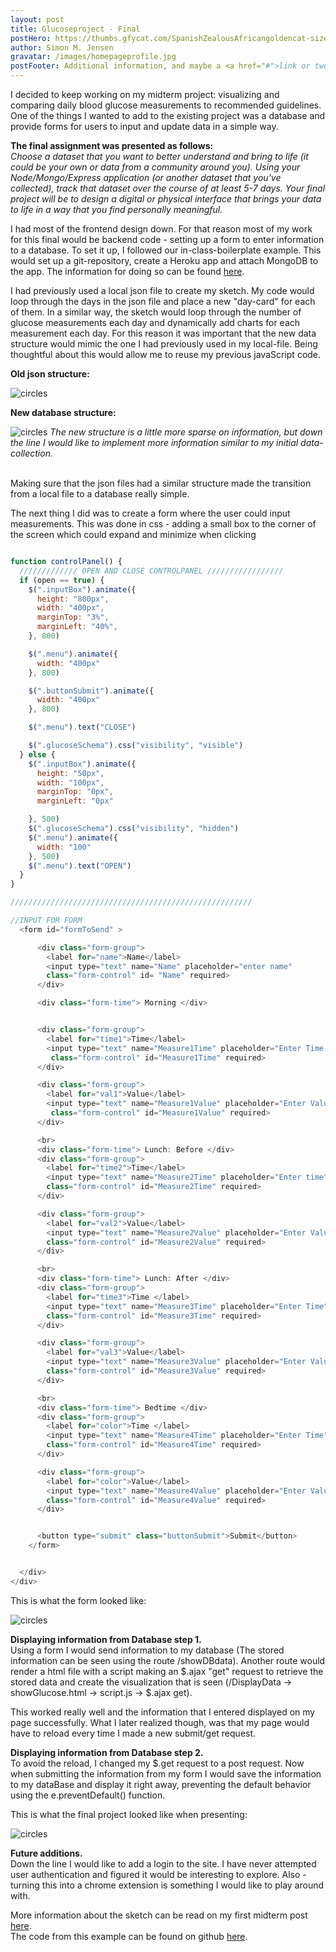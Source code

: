 ```yaml
---
layout: post
title: Glucoseproject - Final
postHero: https://thumbs.gfycat.com/SpanishZealousAfricangoldencat-size_restricted.gif
author: Simon M. Jensen
gravatar: /images/homepageprofile.jpg
postFooter: Additional information, and maybe a <a href="#">link or two</a>
---
```

I decided to keep working on my midterm project: visualizing
and comparing daily blood glucose measurements to recommended guidelines. One of the things I wanted to add to the existing project was a database and provide forms for users to input and update data in a simple way.

<strong> The final assignment was presented as follows: </strong> <br>
<em>Choose a dataset that you want to better understand and bring to life (it could be your own or data from a community around you). Using your Node/Mongo/Express application (or another dataset that you've collected), track that dataset over the course of at least 5-7 days. Your final project will be to design a digital or physical interface that brings your data to life in a way that you find personally meaningful. </em>

I had most of the frontend design down. For that reason most of my work for this final would be backend code - setting up a form to enter information to a database. To set it up, I followed our in-class-boilerplate example. This would set up a git-repository, create a Heroku app and attach MongoDB to the app. The information for doing so can be found [here](https://github.com/simonmarqvard/APIofYouDatabase).

I had previously used a local json file to create my sketch. My code would loop through the days in the json file and place a new "day-card" for each of them. In a similar way, the sketch would loop through the number of glucose measurements each day and dynamically add charts for each measurement each day. For this reason it was important that the new data structure would mimic the one I had previously used in my local-file. Being thoughtful about this would allow me to reuse my previous javaScript code.

<strong> Old json structure: </strong>

<div class="aroundImage">
<img src="/blog_assets/2018-05-03/json1.png"
     alt="circles">
</div>

<strong> New database structure: </strong>    

<div class="aroundImage">
<img src="/blog_assets/2018-05-03/newstructure.png"
     alt="circles">
     <span> <em> The new structure is a little more sparse on information, but down the
     line I would like to implement more information similar to my initial data-collection. </em> </span>
</div>

<br>

Making sure that the json files had a similar structure made the transition from
a local file to a database really simple.

The next thing I did was to create a form where the user could input measurements.
This was done in css - adding a small box to the corner of the screen which could expand and
minimize when clicking

```javascript

function controlPanel() {
  ///////////// OPEN AND CLOSE CONTROLPANEL /////////////////
  if (open == true) {
    $(".inputBox").animate({
      height: "800px",
      width: "400px",
      marginTop: "3%",
      marginLeft: "40%",
    }, 800)

    $(".menu").animate({
      width: "400px"
    }, 800)

    $(".buttonSubmit").animate({
      width: "400px"
    }, 800)

    $(".menu").text("CLOSE")

    $(".glucoseSchema").css("visibility", "visible")
  } else {
    $(".inputBox").animate({
      height: "50px",
      width: "100px",
      marginTop: "0px",
      marginLeft: "0px"

    }, 500)
    $(".glucoseSchema").css("visibility", "hidden")
    $(".menu").animate({
      width: "100"
    }, 500)
    $(".menu").text("OPEN")
  }
}

//////////////////////////////////////////////////////

//INPUT FOR FORM
  <form id="formToSend" >

      <div class="form-group">
        <label for="name">Name</label>
        <input type="text" name="Name" placeholder="enter name"
        class="form-control" id= "Name" required>
      </div>

      <div class="form-time"> Morning </div>


      <div class="form-group">
        <label for="time1">Time</label>
        <input type="text" name="Measure1Time" placeholder="Enter Time hh:mm"
         class="form-control" id="Measure1Time" required>
      </div>

      <div class="form-group">
        <label for="val1">Value</label>
        <input type="text" name="Measure1Value" placeholder="Enter Value"
         class="form-control" id="Measure1Value" required>
      </div>

      <br>
      <div class="form-time"> Lunch: Before </div>
      <div class="form-group">
        <label for="time2">Time</label>
        <input type="text" name="Measure2Time" placeholder="Enter time"
        class="form-control" id="Measure2Time" required>
      </div>

      <div class="form-group">
        <label for="val2">Value</label>
        <input type="text" name="Measure2Value" placeholder="Enter Value"
        class="form-control" id="Measure2Value" required>
      </div>

      <br>
      <div class="form-time"> Lunch: After </div>
      <div class="form-group">
        <label for="time3">Time </label>
        <input type="text" name="Measure3Time" placeholder="Enter Time"
        class="form-control" id="Measure3Time" required>
      </div>

      <div class="form-group">
        <label for="val3">Value</label>
        <input type="text" name="Measure3Value" placeholder="Enter Value"
        class="form-control" id="Measure3Value" required>
      </div>

      <br>
      <div class="form-time"> Bedtime </div>
      <div class="form-group">
        <label for="color">Time </label>
        <input type="text" name="Measure4Time" placeholder="Enter Time"
        class="form-control" id="Measure4Time" required>
      </div>

      <div class="form-group">
        <label for="color">Value</label>
        <input type="text" name="Measure4Value" placeholder="Enter Value"
        class="form-control" id="Measure4Value" required>
      </div>


      <button type="submit" class="buttonSubmit">Submit</button>
    </form>


  </div>
</div>

```


This is what the form looked like:

<div class="aroundImage">
<img src="/blog_assets/2018-05-03/GlucoseBig.gif"
     alt="circles">
</div>


<strong> Displaying information from Database step 1. </strong> <br>
Using a form I would send information to my database (The stored information can be seen using the route
  /showDBdata). Another route would render a html file with a script making an $.ajax "get" request to retrieve the stored data and create the visualization that is seen (/DisplayData -> showGlucose.html -> script.js -> $.ajax get).

This worked really well and the information that I entered displayed on my page successfully. What I later realized though, was that my page would have to reload every time I made a new submit/get request.

<strong> Displaying information from Database step 2. </strong> <br>
To avoid the reload, I changed my $.get request to a post request. Now when submitting the information from my form I would save the information to my dataBase and display it right away, preventing the default behavior using the e.preventDefault() function.  

This is what the final project looked like when presenting:

<div class="aroundImage">
<img src="https://thumbs.gfycat.com/OpenCircularAndalusianhorse-size_restricted.gif"
     alt="circles">
</div>

<strong> Future additions. </strong> <br>
Down the line I would like to add a login to the site. I have never attempted user authentication and figured
it would be interesting to explore. Also - turning this into a chrome extension is something I would like to play around with.

More information about the sketch can be read on my first midterm post [here](/2018/04/18/API-of-you.html). <br>
The code from this example can be found on github [here](https://github.com/simonmarqvard/APIofYouDatabase).


<br>
<br>
